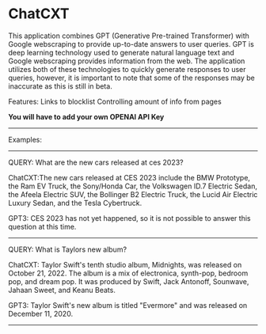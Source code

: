 # ChatCXT

This application combines GPT (Generative Pre-trained Transformer) with Google webscraping to provide up-to-date answers to user queries. GPT is deep learning technology used to generate natural language text and Google webscraping provides information from the web. The application utilizes both of these technologies to quickly generate responses to user queries, however, it is important to note that some of the responses may be inaccurate as this is still in beta.

Features:
Links to blocklist
Controlling amount of info from pages

**You will have to add your own OPENAI API Key**

---

Examples: 

---


QUERY: What are the new cars released at ces 2023?

ChatCXT:The new cars released at CES 2023 include the BMW Prototype, the Ram EV Truck, the Sony/Honda Car, the Volkswagen ID.7 Electric Sedan, the Afeela Electric SUV, the Bollinger B2 Electric Truck, the Lucid Air Electric Luxury Sedan, and the Tesla Cybertruck.

GPT3: CES 2023 has not yet happened, so it is not possible to answer this question at this time.


---

QUERY: What is Taylors new album?

ChatCXT: Taylor Swift's tenth studio album, Midnights, was released on October 21, 2022. The album is a mix of electronica, synth-pop, bedroom pop, and dream pop. It was produced by Swift, Jack Antonoff, Sounwave, Jahaan Sweet, and Keanu Beats.

GPT3: Taylor Swift's new album is titled "Evermore" and was released on December 11, 2020.

---
